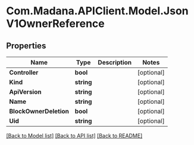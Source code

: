 
# Com.Madana.APIClient.Model.JsonV1OwnerReference

## Properties

Name | Type | Description | Notes
------------ | ------------- | ------------- | -------------
**Controller** | **bool** |  | [optional] 
**Kind** | **string** |  | [optional] 
**ApiVersion** | **string** |  | [optional] 
**Name** | **string** |  | [optional] 
**BlockOwnerDeletion** | **bool** |  | [optional] 
**Uid** | **string** |  | [optional] 

[[Back to Model list]](../README.md#documentation-for-models)
[[Back to API list]](../README.md#documentation-for-api-endpoints)
[[Back to README]](../README.md)

